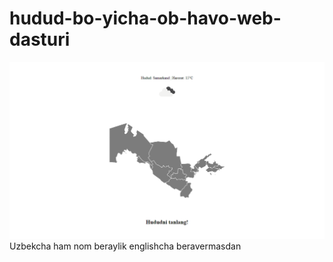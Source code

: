 # hudud-bo-yicha-ob-havo-web-dasturi

![](https://github.com/ALEVcoder/hudud-bo-yicha-ob-havo-web-dasturi/blob/main/screen.png)
Uzbekcha ham nom beraylik englishcha beravermasdan
